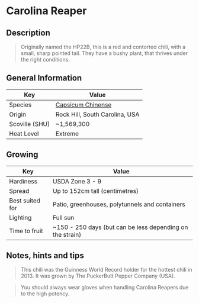 # Carolina Reaper

## Description

> Originally named the HP22B, this is a red and contorted chili, with a small, sharp pointed tail. They have a bushy plant, that thrives under the right conditions.

## General Information

Key | Value
--- | ---
Species | [Capsicum Chinense](.)
Origin | Rock Hill, South Carolina, USA
Scoville (SHU) | ~1,569,300
Heat Level | Extreme

## Growing

Key | Value
--- | -----
Hardiness | USDA Zone 3 - 9
Spread | Up to 152cm tall (centimetres)
Best suited for | Patio, greenhouses, polytunnels and containers
Lighting | Full sun
Time to fruit | ~150 - 250 days (but can be less depending on the strain)

## Notes, hints and tips

> This chili was the Guinness World Record holder for the hottest chili in 2013. It was grown by The PuckerButt Pepper Company (USA).

> You should always wear gloves when handling Carolina Reapers due to the high potency.
